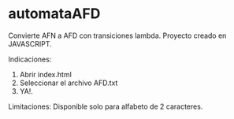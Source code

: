 automataAFD
===========
Convierte AFN a AFD con transiciones lambda.
Proyecto creado en JAVASCRIPT.

Indicaciones:
1. Abrir index.html
2. Seleccionar el archivo AFD.txt
3. YA!.

Limitaciones: Disponible solo para alfabeto de 2 caracteres.

 